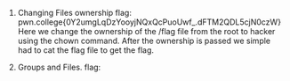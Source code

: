 1. Changing Files ownership
   flag: pwn.college{0Y2umgLqDzYooyjNQxQcPuoUwf_.dFTM2QDL5cjN0czW}
   Here we change the ownership of the /flag file from the root to hacker using the chown command.
   After the ownership is passed we simple had to cat the flag file to get the flag.

2. Groups and Files.
   flag:
